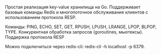 Простая реализация key-value хранилища на Go. Поддерживает базовые команды Redis и многопоточное обслуживание клиентов с использованием протокола RESP.

Команды: PING, ECHO, SET, GET, RPUSH, LPUSH, LRANGE, LPOP, BLPOP, TYPE. Конкурентная обработка запросов (goroutines, мьютексы). Поддержка протокола RESP

Можно подключиться через redis-cli: redis-cli -h localhost -p 6379.



